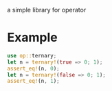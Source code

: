 a simple library for operator


# Example

 ```rust
 use op::ternary;
 let n = ternary!(true => 0; 1);
 assert_eq!(n, 0);
 let n = ternary!(false => 0; 1);
 assert_eq!(n, 1);
 ````